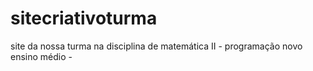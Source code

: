 # sitecriativoturma
site da nossa turma na disciplina de matemática II - programação novo ensino médio -
